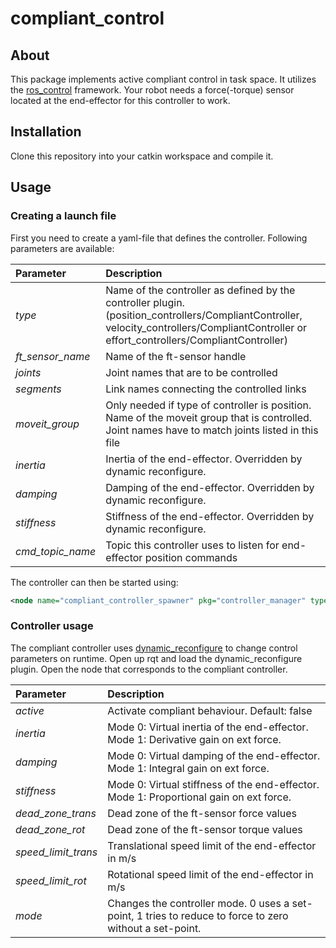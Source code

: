 # compliant_control

## About
This package implements active compliant control in task space. It utilizes the [ros_control](http://wiki.ros.org/ros_control) framework.
Your robot needs a force(-torque) sensor located at the end-effector for this controller to work.

## Installation
Clone this repository into your catkin workspace and compile it.

## Usage

### Creating a launch file

First you need to create a yaml-file that defines the controller. Following parameters are available:

| Parameter | Description
|:-|:-|
| *type* | Name of the controller as defined by the controller plugin.(position_controllers/CompliantController, velocity_controllers/CompliantController or effort_controllers/CompliantController) |
| *ft_sensor_name* | Name of the ft-sensor handle |
| *joints* | Joint names that are to be controlled |
| *segments* | Link names connecting the controlled links |
| *moveit_group* | Only needed if type of controller is position. Name of the moveit group that is controlled. Joint names have to match joints listed in this file |
| *inertia* | Inertia of the end-effector. Overridden by dynamic reconfigure. |
| *damping* | Damping of the end-effector. Overridden by dynamic reconfigure. |
| *stiffness* | Stiffness of the end-effector. Overridden by dynamic reconfigure. |
| *cmd_topic_name* | Topic this controller uses to listen for end-effector position commands |


The controller can then be started using: 

```xml
<node name="compliant_controller_spawner" pkg="controller_manager" type="spawner" respawn="false" output="screen" args="[Controller name]" />
```

### Controller usage

The compliant controller uses [dynamic_reconfigure](http://wiki.ros.org/dynamic_reconfigure) to change control parameters on runtime.
Open up rqt and load the dynamic_reconfigure plugin. Open the node that corresponds to the compliant controller.

| Parameter | Description
|:-|:-|
| *active* | Activate compliant behaviour. Default: false |
| *inertia* | Mode 0: Virtual inertia of the end-effector. Mode 1: Derivative gain on ext force. |
| *damping* | Mode 0: Virtual damping of the end-effector. Mode 1: Integral gain on ext force. |
| *stiffness* | Mode 0: Virtual stiffness of the end-effector. Mode 1: Proportional gain on ext force. |
| *dead_zone_trans* | Dead zone of the ft-sensor force values |
| *dead_zone_rot* | Dead zone of the ft-sensor torque values |
| *speed_limit_trans* | Translational speed limit of the end-effector in m/s |
| *speed_limit_rot* | Rotational speed limit of the end-effector in m/s |
| *mode* | Changes the controller mode. 0 uses a set-point, 1 tries to reduce to force to zero without a set-point. |


